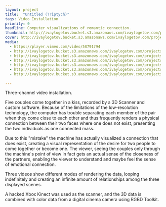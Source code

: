```yaml
---
layout: project
title:  "Untitled (Triptych)"
tags: Video Installation
priority: 0
headline: Computer visualizations of romantic connection.
thumbnail: http://ivaylogetov.bucket.s3.amazonaws.com/ivaylogetov.com/projects/triptych/triptych.jpg
cover: http://ivaylogetov.bucket.s3.amazonaws.com/ivaylogetov.com/projects/triptych/03.jpg
media:
  - https://player.vimeo.com/video/58791794
  - http://ivaylogetov.bucket.s3.amazonaws.com/ivaylogetov.com/projects/triptych/06.jpg
  - http://ivaylogetov.bucket.s3.amazonaws.com/ivaylogetov.com/projects/triptych/01.jpg#split
  - http://ivaylogetov.bucket.s3.amazonaws.com/ivaylogetov.com/projects/triptych/02.jpg#split
  - http://ivaylogetov.bucket.s3.amazonaws.com/ivaylogetov.com/projects/triptych/07.png
  - http://ivaylogetov.bucket.s3.amazonaws.com/ivaylogetov.com/projects/triptych/04.jpg#split
  - http://ivaylogetov.bucket.s3.amazonaws.com/ivaylogetov.com/projects/triptych/05.jpg#split

---
```

Three-channel video installation.

Five couples come together in a kiss, recorded by a 3D Scanner and custom software. Because of the limitations of the low-resolution technology, the computer has trouble separating each member of the pair when they come close to each other and thus frequently renders a physical connection between their two faces where one does not exist, presenting the two individuals as one connected mass.

Due to this "mistake" the machine has actually visualized a connection that does exist, creating a visual representation of the desire for two people to come together or become one. The viewer, seeing the couples only through the machine's point of view in fact gets an actual sense of the closeness of the partners, enabling the viewer to understand and maybe feel the sense of emotional connection.

Three videos show different modes of rendering the data, looping indefinitely and creating an infinite amount of relationships among the three displayed scenes.

A hacked Xbox Kinect was used as the scanner, and the 3D data is combined with color data from a digital cinema camera using RGBD Toolkit.

